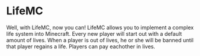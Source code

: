 LifeMC
======

Well, with LifeMC, now you can! LifeMC allows you to implement a complex life system into Minecraft. Every new player will start out with a default amount of lives. When a player is out of lives, he or she will be banned until that player regains a life. Players can pay eachother in lives. 

